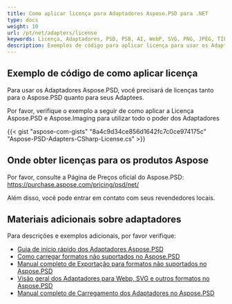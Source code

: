 ```yaml
---
title: Como aplicar licença para Adaptadores Aspose.PSD para .NET
type: docs
weight: 10
url: /pt/net/adapters/license
keywords: Licença, Adaptadores, PSD, PSB, AI, WebP, SVG, PNG, JPEG, TIFF, GIF, BMP
description: Exemplos de código para aplicar licença para usar os Adaptadores Aspose.PSD
---
```


## **Exemplo de código de como aplicar licença**

Para usar os Adaptadores Aspose.PSD, você precisará de licenças tanto para o Aspose.PSD quanto para seus Adaptees.

Por favor, verifique o exemplo a seguir de como aplicar a Licença Aspose.PSD e Aspose.Imaging para utilizar todo o poder dos Adaptadores


{{< gist "aspose-com-gists" "8a4c9d34ce856d1642fc7c0ce974175c" "Aspose-PSD-Adapters-CSharp-License.cs" >}}

## **Onde obter licenças para os produtos Aspose**

Por favor, consulte a Página de Preços oficial do Aspose.PSD: https://purchase.aspose.com/pricing/psd/net/

Além disso, você pode entrar em contato com seus revendedores locais.

## **Materiais adicionais sobre adaptadores**

Para descrições e exemplos adicionais, por favor verifique:
- [Guia de início rápido dos Adaptadores Aspose.PSD](/psd/pt/net/adapters/quick-start)
- [Como carregar formatos não suportados no Aspose.PSD](/psd/pt/net/adapters/load-unsupported-formats)
- [Manual completo de Exportação para formatos não suportados no Aspose.PSD](/psd/pt/net/adapters/export-to-unsupported-formats)
- [Visão geral dos Adaptadores para Webp, SVG e outros formatos no Aspose.PSD](/psd/pt/net/adapters/working-with-webp-svg-formats-overview)
- [Manual completo de Carregamento dos Adaptadores no Aspose.PSD](/psd/pt/net/adapters/full-manual)
